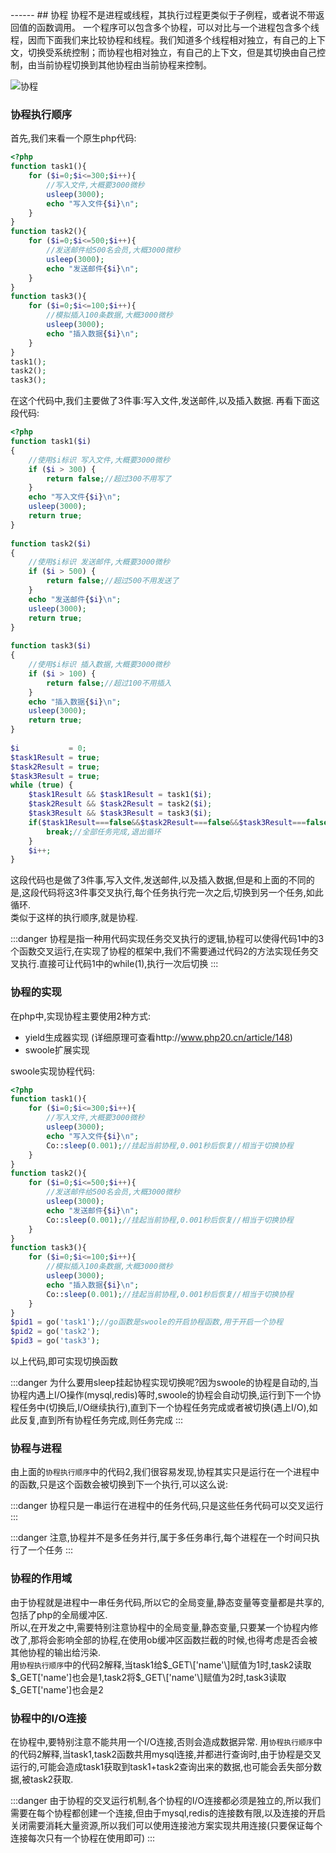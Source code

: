 <head>
     <title>EasySwoole 入门教程|swoole 入门教程|协程</title>
     <meta name="keywords" content="EasySwoole 入门教程|swoole 入门教程|协程"/>
     <meta name="description" content="EasySwoole 入门教程|swoole 入门教程|协程"/>
</head>
---<head>---
## 协程  
协程不是进程或线程，其执行过程更类似于子例程，或者说不带返回值的函数调用。   
一个程序可以包含多个协程，可以对比与一个进程包含多个线程，因而下面我们来比较协程和线程。我们知道多个线程相对独立，有自己的上下文，切换受系统控制；而协程也相对独立，有自己的上下文，但是其切换由自己控制，由当前协程切换到其他协程由当前协程来控制。

![协程](/resources/coroutine.png)

### 协程执行顺序
首先,我们来看一个原生php代码:
```php
<?php
function task1(){
    for ($i=0;$i<=300;$i++){
        //写入文件,大概要3000微秒
        usleep(3000);
        echo "写入文件{$i}\n";
    }
}
function task2(){
    for ($i=0;$i<=500;$i++){
        //发送邮件给500名会员,大概3000微秒
        usleep(3000);
        echo "发送邮件{$i}\n";
    }
}
function task3(){
    for ($i=0;$i<=100;$i++){
        //模拟插入100条数据,大概3000微秒
        usleep(3000);
        echo "插入数据{$i}\n";
    }
}
task1();
task2();
task3();
```
在这个代码中,我们主要做了3件事:写入文件,发送邮件,以及插入数据.
再看下面这段代码:
```php
<?php
function task1($i)
{
    //使用$i标识 写入文件,大概要3000微秒
    if ($i > 300) {
        return false;//超过300不用写了
    }
    echo "写入文件{$i}\n";
    usleep(3000);
    return true;
}
 
function task2($i)
{
    //使用$i标识 发送邮件,大概要3000微秒
    if ($i > 500) {
        return false;//超过500不用发送了
    }
    echo "发送邮件{$i}\n";
    usleep(3000);
    return true;
}
 
function task3($i)
{
    //使用$i标识 插入数据,大概要3000微秒
    if ($i > 100) {
        return false;//超过100不用插入
    }
    echo "插入数据{$i}\n";
    usleep(3000);
    return true;
}
 
$i           = 0;
$task1Result = true;
$task2Result = true;
$task3Result = true;
while (true) {
    $task1Result && $task1Result = task1($i);
    $task2Result && $task2Result = task2($i);
    $task3Result && $task3Result = task3($i);
    if($task1Result===false&&$task2Result===false&&$task3Result===false){
        break;//全部任务完成,退出循环
    }
    $i++;
}
```
这段代码也是做了3件事,写入文件,发送邮件,以及插入数据,但是和上面的不同的是,这段代码将这3件事交叉执行,每个任务执行完一次之后,切换到另一个任务,如此循环.  
类似于这样的执行顺序,就是协程.

:::danger 
协程是指一种用代码实现任务交叉执行的逻辑,协程可以使得代码1中的3个函数交叉运行,在实现了协程的框架中,我们不需要通过代码2的方法实现任务交叉执行.直接可让代码1中的while(1),执行一次后切换
:::


### 协程的实现
在php中,实现协程主要使用2种方式: 
 * yield生成器实现 (详细原理可查看http://www.php20.cn/article/148)
 * swoole扩展实现
 
swoole实现协程代码:
```php
<?php
function task1(){
    for ($i=0;$i<=300;$i++){
        //写入文件,大概要3000微秒
        usleep(3000);
        echo "写入文件{$i}\n";
        Co::sleep(0.001);//挂起当前协程,0.001秒后恢复//相当于切换协程
    }
}
function task2(){
    for ($i=0;$i<=500;$i++){
        //发送邮件给500名会员,大概3000微秒
        usleep(3000);
        echo "发送邮件{$i}\n";
        Co::sleep(0.001);//挂起当前协程,0.001秒后恢复//相当于切换协程
    }
}
function task3(){
    for ($i=0;$i<=100;$i++){
        //模拟插入100条数据,大概3000微秒
        usleep(3000);
        echo "插入数据{$i}\n";
        Co::sleep(0.001);//挂起当前协程,0.001秒后恢复//相当于切换协程
    }
}
$pid1 = go('task1');//go函数是swoole的开启协程函数,用于开启一个协程
$pid2 = go('task2');
$pid3 = go('task3');
```
以上代码,即可实现切换函数

:::danger 
为什么要用sleep挂起协程实现切换呢?因为swoole的协程是自动的,当协程内遇上I/O操作(mysql,redis)等时,swoole的协程会自动切换,运行到下一个协程任务中(切换后,I/O继续执行),直到下一个协程任务完成或者被切换(遇上I/O),如此反复,直到所有协程任务完成,则任务完成
:::

### 协程与进程
由上面的`协程执行顺序`中的代码2,我们很容易发现,协程其实只是运行在一个进程中的函数,只是这个函数会被切换到下一个执行,可以这么说:

:::danger 
协程只是一串运行在进程中的任务代码,只是这些任务代码可以交叉运行
:::


:::danger 
注意,协程并不是多任务并行,属于多任务串行,每个进程在一个时间只执行了一个任务
:::

### 协程的作用域
由于协程就是进程中一串任务代码,所以它的全局变量,静态变量等变量都是共享的,包括了php的全局缓冲区.  
所以,在开发之中,需要特别注意协程中的全局变量,静态变量,只要某一个协程内修改了,那将会影响全部的协程,在使用ob缓冲区函数拦截的时候,也得考虑是否会被其他协程的输出给污染.  
用`协程执行顺序`中的代码2解释,当task1给$_GET\['name'\]赋值为1时,task2读取$_GET\['name'\]也会是1,task2将$_GET\['name'\]赋值为2时,task3读取$_GET\['name'\]也会是2

### 协程中的I/O连接
在协程中,要特别注意不能共用一个I/O连接,否则会造成数据异常.
用`协程执行顺序`中的代码2解释,当task1,task2函数共用mysql连接,并都进行查询时,由于协程是交叉运行的,可能会造成task1获取到task1+task2查询出来的数据,也可能会丢失部分数据,被task2获取.

:::danger 
由于协程的交叉运行机制,各个协程的I/O连接都必须是独立的,所以我们需要在每个协程都创建一个连接,但由于mysql,redis的连接数有限,以及连接的开启关闭需要消耗大量资源,所以我们可以使用连接池方案实现共用连接(只要保证每个连接每次只有一个协程在使用即可)
:::






